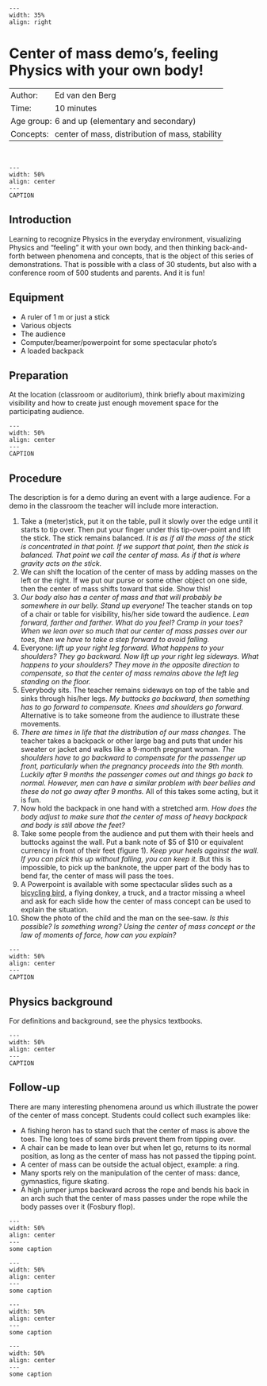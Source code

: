 
```{figure} ../../figures/ready.png
---
width: 35%
align: right
```

# Center of mass demo’s, feeling Physics with your own body!

<table style="width: 100%; border-collapse: collapse; border: none;">
    <tr style="background-color: var(--background-color);">  
        <td style="text-align: left; padding: 3px; border: none; color: var(--text-color)">Author:</td>
        <td style="text-align: left; padding: 3px; border: none; color: var(--text-color)">Ed van den Berg</td>
    </tr>
    <tr style="background-color: var(--background-color);"> 
        <td style="text-align: left; padding: 3px; border: none; color: var(--text-color)">Time:</td>
        <td style="text-align: left; padding: 3px; border: none; color: var(--text-color)">10 minutes</td>
    </tr>
    <tr style="background-color: var(--background-color);"> 
        <td style="text-align: left; padding: 3px; border: none; color: var(--text-color)">Age group:</td>
        <td style="text-align: left; padding: 3px; border: none; color: var(--text-color)">6 and up (elementary and secondary)</td>
    </tr>
    <tr style="background-color: var(--background-color);"> 
        <td style="text-align: left; padding: 3px; border: none; color: var(--text-color)">Concepts:</td>
        <td style="text-align: left; padding: 3px; border: none; color: var(--text-color)">center of mass, distribution of mass, stability</td>
    </tr>
</table><br>

```{figure} demo25_figure1.jpg
---
width: 50%
align: center
---
CAPTION
```

## Introduction
Learning to recognize Physics in the everyday environment, visualizing Physics and “feeling” it with your own body, and then thinking back-and-forth between phenomena and concepts, that is the object of this series of demonstrations. That is possible with a class of 30 students, but also with a conference room of 500 students and parents. And it is fun! 

## Equipment
* A ruler of 1 m or just a stick
* Various objects
* The audience
* Computer/beamer/powerpoint for some spectacular photo’s
* A loaded backpack

## Preparation
At the location (classroom or auditorium), think briefly about maximizing visibility and how to create just enough movement space for the participating audience. 

```{figure} demo25_figure2.png
---
width: 50%
align: center
---
CAPTION
```

## Procedure
The description is for a demo during an event with a large audience. For a demo in the classroom the teacher will include more interaction. 

1. Take a (meter)stick, put it on the table, pull it slowly over the edge until it starts to tip over. Then put your finger under this tip-over-point and lift the stick. The stick remains balanced. *It is as if all the mass of the stick is concentrated in that point. If we support that point, then the stick is balanced. That point we call the center of mass. As if that is where gravity acts on the stick.*
2. We can shift the location of the center of mass by adding masses on the left or the right. If we put our purse or some other object on one side, then the center of mass shifts toward that side. Show this!
3. *Our body also has a center of mass and that will probably be somewhere in our belly. Stand up everyone!* The teacher stands on top of a chair or table for visibility, his/her side toward the audience. *Lean forward, farther and farther. What do you feel? Cramp in your toes? When we lean over so much that our center of mass passes over our toes, then we have to take a step forward to avoid falling.*
4. Everyone: *lift up your right leg forward. What happens to your shoulders? They go backward. Now lift up your right leg sideways. What happens to your shoulders? They move in the opposite direction to compensate, so that the center of mass remains above the left leg standing on the floor.*
5. Everybody sits. The teacher remains sideways on top of the table and sinks through his/her legs. *My buttocks go backward, then something has to go forward to compensate. Knees and shoulders go forward.* Alternative is to take someone from the audience to illustrate these movements.
6. *There are times in life that the distribution of our mass changes.* The teacher takes a backpack or other large bag and puts that under his sweater or jacket and walks like a 9-month pregnant woman. *The shoulders have to go backward to compensate for the passenger up front, particularly when the pregnancy proceeds into the 9th month. Luckily after 9 months the passenger comes out and things go back to normal. However, men can have a similar problem with beer bellies and these do not go away after 9 months.* All of this takes some acting, but it is fun.
7. Now hold the backpack in one hand with a stretched arm. *How does the body adjust to make sure that the center of mass of heavy backpack and body is still above the feet?*
8. Take some people from the audience and put them with their heels and buttocks against the wall. Put a bank note of \$5 of \$10 or equivalent currency in front of their feet (figure 1). *Keep your heels against the wall. If you can pick this up without falling, you can keep it.* But this is impossible, to pick up the banknote, the upper part of the body has to bend far, the center of mass will pass the toes. 
9. A Powerpoint is available with some spectacular slides such as a [bicycling bird](https://www.youtube.com/watch?v=nrbvx17Ql-c), a flying donkey, a truck, and a tractor missing a wheel and ask for each slide how the center of mass concept can be used to explain the situation. 
10. Show the photo of the child and the man on the see-saw. *Is this possible? Is something wrong? Using the center of mass concept or the law of moments of force, how can you explain?*

```{figure} demo25_figure3.png
---
width: 50%
align: center
---
CAPTION
```

## Physics background
For definitions and background, see the physics textbooks. 

```{figure} demo25_figure4.png
---
width: 50%
align: center
---
CAPTION
```

## Follow-up
There are many interesting phenomena around us which illustrate the power of the center of mass concept. Students could collect such examples like: 
* A fishing heron has to stand such that the center of mass is above the toes. The long toes of some birds prevent them from tipping over. 
* A chair can be made to lean over but when let go, returns to its normal position, as long as the center of mass has not passed the tipping point. 
* A center of mass can be outside the actual object, example: a ring. 
* Many sports rely on the manipulation of the center of mass: dance, gymnastics, figure skating.
* A high jumper jumps backward across the rope and bends his back in an arch such that the center of mass passes under the rope while the body passes over it (Fosbury flop). 

```{figure} demo25_figure1.jpg
---
width: 50%
align: center
---
some caption
``` 

```{figure} demo25_figure2.png
---
width: 50%
align: center
---
some caption
``` 

```{figure} demo25_figure3.tif
---
width: 50%
align: center
---
some caption
``` 

```{figure} demo25_figure4.png
---
width: 50%
align: center
---
some caption
``` 